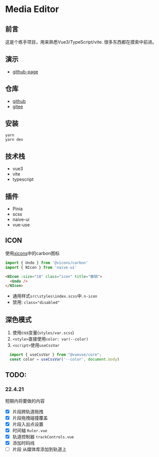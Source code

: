 # Media Editor
## 前言
这是个练手项目，用来熟悉Vue3/TypeScript/vite. 很多东西都在摸索中前进。
## 演示
- [github-page](https://gws0920.github.io/media-editor/)
## 仓库
- [github](https://github.com/gws0920/media-editor)
- [gitee](https://gitee.com/Gws9/media-editor)
## 安装
```
yarn
yarn dev
```

## 技术栈
- vue3
- vite
- typescript

## 插件
- Pinia
- scss
- naive-ui
- vue-use


## ICON
使用[xicons](https://www.xicons.org/#/zh-CN)中的carbon图标
```ts
import { Undo } from '@vicons/carbon'
import { NIcon } from 'naive-ui'
```
```html
<NIcon :size="18" class="icon" title="撤销">
  <Undo />
</NIcon>
```
- 通用样式`src\styles\index.scss`中`.n-icon`
- 禁用: `class="disabled"`
## 深色模式
1. 使用css变量(`styles/var.scss`)
2. `<style>`直接使用`color: var(--color)`
3. `<script>`使用`useCssVar`
  ```ts
    import { useCssVar } from "@vueuse/core";
    const color = useCssVar('--color', document.body)
  ```

## TODO:
### 22.4.21
短期内将要做的内容
- [x] 片段跨轨道拖拽
- [x] 片段拖拽碰撞覆盖
- [x] 片段入出点设置
- [x] 时间轴 `Ruler.vue`
- [x] 轨道控制器 `trackControls.vue`
- [x] 添加时码线
- [ ] 片段 从媒体库添加到轨道上
